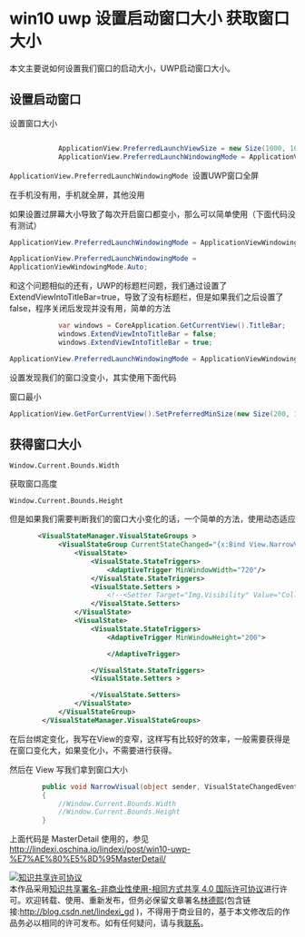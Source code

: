 # win10 uwp 设置启动窗口大小  获取窗口大小

本文主要说如何设置我们窗口的启动大小，UWP启动窗口大小。
<!--more-->
<!-- CreateTime:2018/2/13 17:23:03 -->


<div id="toc"></div>

## 设置启动窗口

设置窗口大小

```csharp

            ApplicationView.PreferredLaunchViewSize = new Size(1000, 1000);
            ApplicationView.PreferredLaunchWindowingMode = ApplicationViewWindowingMode.PreferredLaunchViewSize;
```
`ApplicationView.PreferredLaunchWindowingMode `设置UWP窗口全屏

在手机没有用，手机就全屏，其他没用

如果设置过屏幕大小导致了每次开启窗口都变小，那么可以简单使用（下面代码没有测试）

```csharp
ApplicationView.PreferredLaunchWindowingMode = ApplicationViewWindowingMode.PreferredLaunchViewSize;

ApplicationView.PreferredLaunchWindowingMode =
ApplicationViewWindowingMode.Auto;
```
和这个问题相似的还有，UWP的标题栏问题，我们通过设置了ExtendViewIntoTitleBar=true，导致了没有标题栏，但是如果我们之后设置了false，程序关闭后发现并没有用，简单的方法

```csharp
            var windows = CoreApplication.GetCurrentView().TitleBar;
            windows.ExtendViewIntoTitleBar = false;
            windows.ExtendViewIntoTitleBar = true;
```

```csharp
ApplicationView.PreferredLaunchWindowingMode = ApplicationViewWindowingMode.FullScreen;
```

设置发现我们的窗口没变小，其实使用下面代码

窗口最小

```csharp
ApplicationView.GetForCurrentView().SetPreferredMinSize(new Size(200, 100));
```

## 获得窗口大小

`Window.Current.Bounds.Width`

获取窗口高度

`Window.Current.Bounds.Height`

但是如果我们需要判断我们的窗口大小变化的话，一个简单的方法，使用动态适应

```xml
       <VisualStateManager.VisualStateGroups >
            <VisualStateGroup CurrentStateChanged="{x:Bind View.NarrowVisual}">
                <VisualState>
                    <VisualState.StateTriggers>
                        <AdaptiveTrigger MinWindowWidth="720"/>
                    </VisualState.StateTriggers>
                    <VisualState.Setters >
                        <!--<Setter Target="Img.Visibility" Value="Collapsed"></Setter>-->
                    </VisualState.Setters>
                </VisualState>
                <VisualState>
                    <VisualState.StateTriggers>
                        <AdaptiveTrigger MinWindowHeight="200">

                        </AdaptiveTrigger>

                    </VisualState.StateTriggers>
                    <VisualState.Setters >

                    </VisualState.Setters>
                </VisualState>
            </VisualStateGroup>
        </VisualStateManager.VisualStateGroups>
```

在后台绑定变化，我写在View的变窄，这样写有比较好的效率，一般需要获得是在窗口变化大，如果变化小，不需要进行获得。

然后在 View 写我们拿到窗口大小

```csharp
        public void NarrowVisual(object sender, VisualStateChangedEventArgs e)
        {
            //Window.Current.Bounds.Width  
            //Window.Current.Bounds.Height
        }

```

上面代码是 MasterDetail 使用的，参见 http://lindexi.oschina.io/lindexi/post/win10-uwp-%E7%AE%80%E5%8D%95MasterDetail/

<a rel="license" href="http://creativecommons.org/licenses/by-nc-sa/4.0/"><img alt="知识共享许可协议" style="border-width:0" src="https://licensebuttons.net/l/by-nc-sa/4.0/88x31.png" /></a><br />本作品采用<a rel="license" href="http://creativecommons.org/licenses/by-nc-sa/4.0/">知识共享署名-非商业性使用-相同方式共享 4.0 国际许可协议</a>进行许可。欢迎转载、使用、重新发布，但务必保留文章署名[林德熙](http://blog.csdn.net/lindexi_gd)(包含链接:http://blog.csdn.net/lindexi_gd )，不得用于商业目的，基于本文修改后的作品务必以相同的许可发布。如有任何疑问，请与我[联系](mailto:lindexi_gd@163.com)。



